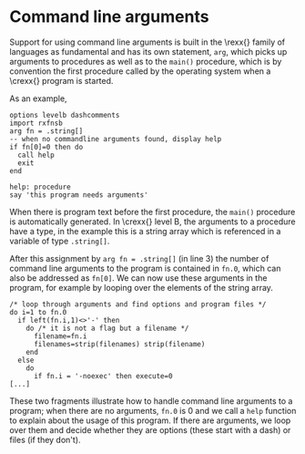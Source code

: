 # Command line arguments

Support for using command line arguments is built in the \rexx{} family of languages as fundamental and has its own statement, ```arg```, which picks up arguments to procedures as well as to the ```main()``` procedure, which is by convention the first procedure called by the operating system when a \crexx{} program is started.

As an example,

```rexx <!--args.rexx-->
options levelb dashcomments
import rxfnsb
arg fn = .string[]
-- when no commandline arguments found, display help
if fn[0]=0 then do
  call help
  exit
end

help: procedure
say 'this program needs arguments'
```

<!--splice--args.rexx-->

When there is program text before the first procedure, the ```main()``` procedure is automatically generated. In \crexx{} level B, the arguments to a procedure have a type, in the example this is a string array which is referenced in a variable of type ```.string[]```.

After this assignment by ```arg fn = .string[]``` (in line 3) the number of command line arguments to the program is contained in ```fn.0```, which can also be addressed as ```fn[0]```. We can now use these arguments in the program, for example by looping over the elements of the string array.

```rexx <!--loopover.rexx-->
/* loop through arguments and find options and program files */
do i=1 to fn.0
  if left(fn.i,1)<>'-' then
    do /* it is not a flag but a filename */
      filename=fn.i
      filenames=strip(filenames) strip(filename)
    end
  else
    do
      if fn.i = '-noexec' then execute=0
[...]
```

These two fragments illustrate how to handle command line arguments to a program; when there are no arguments, ```fn.0``` is 0 and we call a ```help``` function to explain about the usage of this program. If there are arguments, we loop over them and decide whether they are options (these start with a dash) or files (if they don't).

